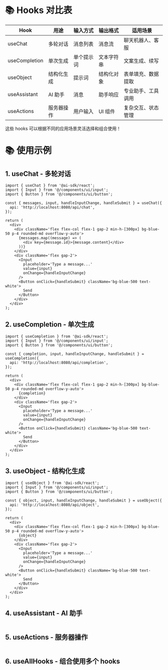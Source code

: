 # 📚 Hooks 对比表

| Hook          | 用途       | 输入方式   | 输出格式   | 适用场景           |
| ------------- | ---------- | ---------- | ---------- | ------------------ |
| useChat       | 多轮对话   | 消息列表   | 消息流     | 聊天机器人、客服   |
| useCompletion | 单次生成   | 单个提示词 | 文本字符串 | 文案生成、续写     |
| useObject     | 结构化生成 | 提示词     | 结构化对象 | 表单填充、数据提取 |
| useAssistant  | AI 助手    | 消息       | 助手响应   | 专业助手、工具调用 |
| useActions    | 服务器操作 | 用户输入   | UI 组件    | 复杂交互、状态管理 |

这些 hooks 可以根据不同的应用场景灵活选择和组合使用！

# 📚 使用示例

## 1. useChat - 多轮对话

```tsx
import { useChat } from '@ai-sdk/react';
import { Input } from '@/components/ui/input';
import { Button } from '@/components/ui/button';

const { messages, input, handleInputChange, handleSubmit } = useChat({
  api: 'http://localhost:8080/api/chat',
});

return (
  <div>
    <div className='flex flex-col flex-1 gap-2 min-h-[300px] bg-blue-50 p-4 rounded-md overflow-y-auto'>
      {messages.map((message) => (
        <div key={message.id}>{message.content}</div>
      ))}
    </div>
    <div className='flex gap-2'>
      <Input
        placeholder='Type a message...'
        value={input}
        onChange={handleInputChange}
      />
      <Button onClick={handleSubmit} className='bg-blue-500 text-white'>
        Send
      </Button>
    </div>
  </div>
);
```

## 2. useCompletion - 单次生成

```tsx
import { useCompletion } from '@ai-sdk/react';
import { Input } from '@/components/ui/input';
import { Button } from '@/components/ui/button';

const { completion, input, handleInputChange, handleSubmit } = useCompletion({
  api: 'http://localhost:8080/api/completion',
});

return (
  <div>
    <div className='flex flex-col flex-1 gap-2 min-h-[300px] bg-blue-50 p-4 rounded-md overflow-y-auto'>
      {completion}
    </div>
    <div className='flex gap-2'>
      <Input
        placeholder='Type a message...'
        value={input}
        onChange={handleInputChange}
      />
      <Button onClick={handleSubmit} className='bg-blue-500 text-white'>
        Send
      </Button>
    </div>
  </div>
);
```

## 3. useObject - 结构化生成

```tsx
import { useObject } from '@ai-sdk/react';
import { Input } from '@/components/ui/input';
import { Button } from '@/components/ui/button';

const { object, input, handleInputChange, handleSubmit } = useObject({
  api: 'http://localhost:8080/api/object',
});

return (
  <div>
    <div className='flex flex-col flex-1 gap-2 min-h-[300px] bg-blue-50 p-4 rounded-md overflow-y-auto'>
      {object}
    </div>
    <div className='flex gap-2'>
      <Input
        placeholder='Type a message...'
        value={input}
        onChange={handleInputChange}
      />
      <Button onClick={handleSubmit} className='bg-blue-500 text-white'>
        Send
      </Button>
    </div>
  </div>
);
```

## 4. useAssistant - AI 助手

```tsx

```

## 5. useActions - 服务器操作

```tsx

```

## 6. useAllHooks - 组合使用多个 hooks

```tsx

```
